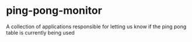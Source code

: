 # ping-pong-monitor
A collection of applications responsible for letting us know if the ping pong table is currently being used
